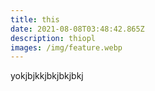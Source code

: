 ```yaml
---
title: this
date: 2021-08-08T03:48:42.865Z
description: thiopl
images: /img/feature.webp
---
```

yokjbjkkjbkjbkjbkj